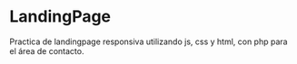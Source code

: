 # LandingPage

Practica de landingpage responsiva utilizando js, css y html, con php para el área de contacto.
